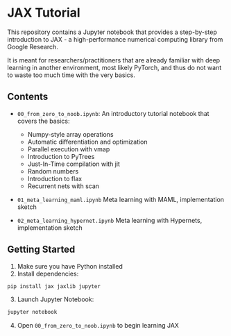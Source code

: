 # JAX Tutorial

This repository contains a Jupyter notebook that provides a step-by-step introduction to JAX - a high-performance numerical computing library from Google Research.

It is meant for researchers/practitioners that are already familiar with deep learning in another environment, most likely PyTorch, and thus do not want to waste too much time with the very basics.

## Contents

- `00_from_zero_to_noob.ipynb`: An introductory tutorial notebook that covers the basics:
  - Numpy-style array operations
  - Automatic differentiation and optimization
  - Parallel execution with vmap
  - Introduction to PyTrees
  - Just-In-Time compilation with jit
  - Random numbers
  - Introduction to flax
  - Recurrent nets with scan

- `01_meta_learning_maml.ipynb` Meta learning with MAML, implementation sketch

- `02_meta_learning_hypernet.ipynb` Meta learning with Hypernets, implementation sketch

## Getting Started

1. Make sure you have Python installed
2. Install dependencies:
```bash
pip install jax jaxlib jupyter
```

3. Launch Jupyter Notebook:
```bash
jupyter notebook
```

4. Open `00_from_zero_to_noob.ipynb` to begin learning JAX